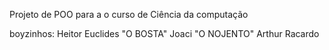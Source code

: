 Projeto de POO para a o curso de Ciência da computação

boyzinhos:
Heitor 
Euclides "O BOSTA"
Joaci "O NOJENTO"
Arthur Racardo
